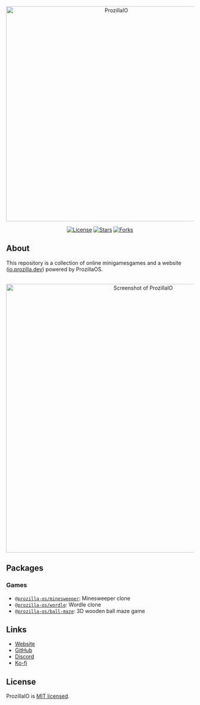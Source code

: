 <div align="center">
 <br />
 <p>
  <a href="https://io.prozilla.dev/"><img src="https://io.prozilla.dev/assets/banner-logo-title-small.png" width="576" alt="ProzillaIO" /></a>
 </p>
 <p>
  <a href="https://github.com/prozilla-os/ProzillaIO/blob/main/LICENSE.md"><img alt="License" src="https://img.shields.io/github/license/prozilla-os/ProzillaIO?style=flat-square&color=FF4D5B&label=License"></a>
  <a href="https://github.com/prozilla-os/ProzillaIO"><img alt="Stars" src="https://img.shields.io/github/stars/prozilla-os/ProzillaIO?style=flat-square&color=FED24C&label=%E2%AD%90"></a>
  <a href="https://github.com/prozilla-os/ProzillaIO"><img alt="Forks" src="https://img.shields.io/github/forks/prozilla-os/ProzillaIO?style=flat-square&color=4D9CFF&label=Forks&logo=github"></a>
 </p>
</div>

## About

This repository is a collection of online minigamesgames and a website ([io.prozilla.dev][site]) powered by ProzillaOS.

<div align="center">
 <br />
 <a href="https://io.prozilla.dev/"><img src="https://io.prozilla.dev/assets/screenshots/screenshot-minesweeper-wordle.png" width="720" alt="Screenshot of ProzillaIO" /></a>
 <br />
</div>

## Packages

### Games

- [`@prozilla-os/minesweeper`](./packages/games/minesweeper/): Minesweeper clone
- [`@prozilla-os/wordle`](./packages/games/wordle/): Wordle clone
- [`@prozilla-os/ball-maze`](./packages/games/ball-maze/): 3D wooden ball maze game

## Links

- [Website][site]
- [GitHub][github]
- [Discord][discord]
- [Ko-fi][ko-fi]

## License

ProzillaIO is [MIT licensed](./LICENSE).

[site]: https://io.prozilla.dev/
[github]: https://github.com/prozilla-os/ProzillaIO
[discord]: https://discord.gg/JwbyQP4tdz
[ko-fi]: https://ko-fi.com/prozilla
